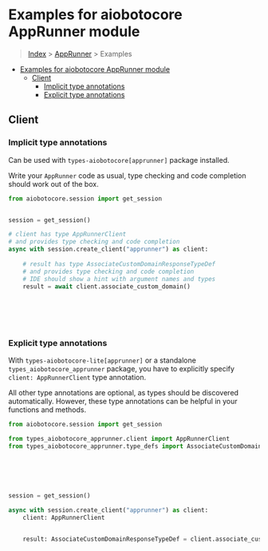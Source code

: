 <a id="examples-for-aiobotocore-apprunner-module"></a>

# Examples for aiobotocore AppRunner module

> [Index](../README.md) > [AppRunner](./README.md) > Examples

- [Examples for aiobotocore AppRunner module](#examples-for-aiobotocore-apprunner-module)
  - [Client](#client)
    - [Implicit type annotations](#implicit-type-annotations)
    - [Explicit type annotations](#explicit-type-annotations)

<a id="client"></a>

## Client

<a id="implicit-type-annotations"></a>

### Implicit type annotations

Can be used with `types-aiobotocore[apprunner]` package installed.

Write your `AppRunner` code as usual, type checking and code completion should
work out of the box.

```python
from aiobotocore.session import get_session


session = get_session()

# client has type AppRunnerClient
# and provides type checking and code completion
async with session.create_client("apprunner") as client:
    
    # result has type AssociateCustomDomainResponseTypeDef
    # and provides type checking and code completion
    # IDE should show a hint with argument names and types
    result = await client.associate_custom_domain()
    

    

    
```

<a id="explicit-type-annotations"></a>

### Explicit type annotations

With `types-aiobotocore-lite[apprunner]` or a standalone
`types_aiobotocore_apprunner` package, you have to explicitly specify
`client: AppRunnerClient` type annotation.

All other type annotations are optional, as types should be discovered
automatically. However, these type annotations can be helpful in your functions
and methods.

```python
from aiobotocore.session import get_session

from types_aiobotocore_apprunner.client import AppRunnerClient
from types_aiobotocore_apprunner.type_defs import AssociateCustomDomainResponseTypeDef






session = get_session()

async with session.create_client("apprunner") as client:
    client: AppRunnerClient

    
    result: AssociateCustomDomainResponseTypeDef = client.associate_custom_domain()
    

    

    
```
